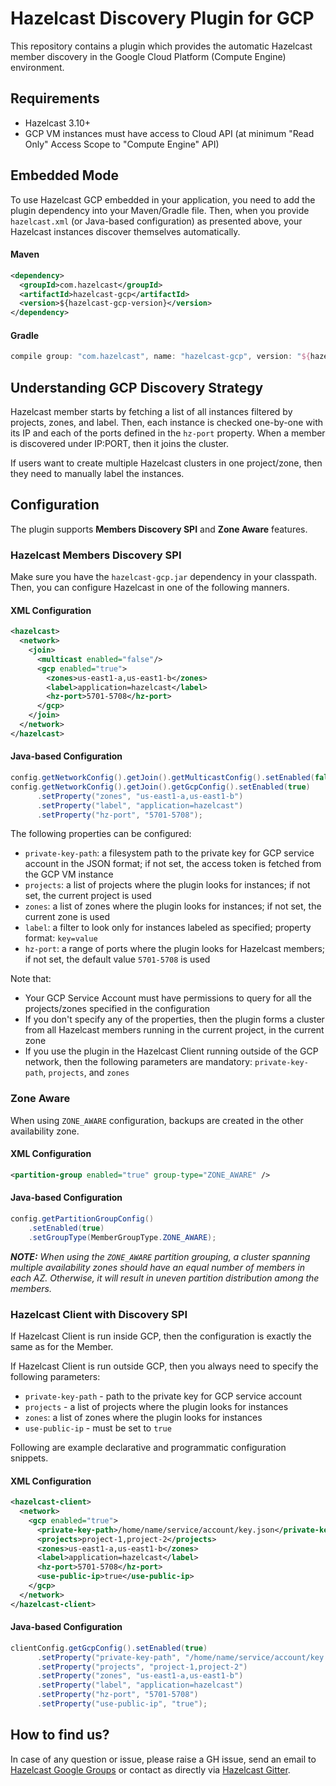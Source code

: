 # Hazelcast Discovery Plugin for GCP

This repository contains a plugin which provides the automatic Hazelcast member discovery in the Google Cloud Platform (Compute Engine) environment.

## Requirements

- Hazelcast 3.10+
- GCP VM instances must have access to Cloud API (at minimum "Read Only" Access Scope to "Compute Engine" API)

## Embedded Mode

To use Hazelcast GCP embedded in your application, you need to add the plugin dependency into your Maven/Gradle file. Then, when you provide `hazelcast.xml` (or Java-based configuration) as presented above, your Hazelcast instances discover themselves automatically.

#### Maven

```xml
<dependency>
  <groupId>com.hazelcast</groupId>
  <artifactId>hazelcast-gcp</artifactId>
  <version>${hazelcast-gcp-version}</version>
</dependency>
```

#### Gradle

```groovy
compile group: "com.hazelcast", name: "hazelcast-gcp", version: "${hazelcast-gcp-version}"
```

## Understanding GCP Discovery Strategy

Hazelcast member starts by fetching a list of all instances filtered by projects, zones, and label. Then, each instance is checked one-by-one with its IP and each of the ports defined in the `hz-port` property. When a member is discovered under IP:PORT, then it joins the cluster.

If users want to create multiple Hazelcast clusters in one project/zone, then they need to manually label the instances.

## Configuration

The plugin supports **Members Discovery SPI** and **Zone Aware** features.

### Hazelcast Members Discovery SPI

Make sure you have the `hazelcast-gcp.jar` dependency in your classpath. Then, you can configure Hazelcast in one of the following manners.

#### XML Configuration

```xml
<hazelcast>
  <network>
    <join>
      <multicast enabled="false"/>
      <gcp enabled="true">
        <zones>us-east1-a,us-east1-b</zones>
        <label>application=hazelcast</label>
        <hz-port>5701-5708</hz-port>
      </gcp>
    </join>
  </network>
</hazelcast>
```

#### Java-based Configuration

```java
config.getNetworkConfig().getJoin().getMulticastConfig().setEnabled(false);
config.getNetworkConfig().getJoin().getGcpConfig().setEnabled(true)
      .setProperty("zones", "us-east1-a,us-east1-b")
      .setProperty("label", "application=hazelcast")
      .setProperty("hz-port", "5701-5708");
```

The following properties can be configured:
* `private-key-path`: a filesystem path to the private key for GCP service account in the JSON format; if not set, the access token is fetched from the GCP VM instance
* `projects`: a list of projects where the plugin looks for instances; if not set, the current project is used
* `zones`: a list of zones where the plugin looks for instances; if not set, the current zone is used
* `label`: a filter to look only for instances labeled as specified; property format: `key=value`
* `hz-port`: a range of ports where the plugin looks for Hazelcast members; if not set, the default value `5701-5708` is used

Note that:
* Your GCP Service Account must have permissions to query for all the projects/zones specified in the configuration
* If you don't specify any of the properties, then the plugin forms a cluster from all Hazelcast members running in the current project, in the current zone
* If you use the plugin in the Hazelcast Client running outside of the GCP network, then the following parameters are mandatory: `private-key-path`, `projects`, and `zones`

### Zone Aware

When using `ZONE_AWARE` configuration, backups are created in the other availability zone.

#### XML Configuration

```xml
<partition-group enabled="true" group-type="ZONE_AWARE" />
```

#### Java-based Configuration

```java
config.getPartitionGroupConfig()
    .setEnabled(true)
    .setGroupType(MemberGroupType.ZONE_AWARE);
```

***NOTE:*** *When using the `ZONE_AWARE` partition grouping, a cluster spanning multiple availability zones should have an equal number of members in each AZ. Otherwise, it will result in uneven partition distribution among the members.*

### Hazelcast Client with Discovery SPI

If Hazelcast Client is run inside GCP, then the configuration is exactly the same as for the Member.

If Hazelcast Client is run outside GCP, then you always need to specify the following parameters:
- `private-key-path` - path to the private key for GCP service account
- `projects` - a list of projects where the plugin looks for instances
- `zones`: a list of zones where the plugin looks for instances
- `use-public-ip` - must be set to `true`

Following are example declarative and programmatic configuration snippets.

#### XML Configuration

```xml
<hazelcast-client>
  <network>
    <gcp enabled="true">
      <private-key-path>/home/name/service/account/key.json</private-key-path>
      <projects>project-1,project-2</projects>
      <zones>us-east1-a,us-east1-b</zones>
      <label>application=hazelcast</label>
      <hz-port>5701-5708</hz-port>
      <use-public-ip>true</use-public-ip>
    </gcp>
  </network>
</hazelcast-client>
```

#### Java-based Configuration

```java
clientConfig.getGcpConfig().setEnabled(true)
      .setProperty("private-key-path", "/home/name/service/account/key.json")
      .setProperty("projects", "project-1,project-2")
      .setProperty("zones", "us-east1-a,us-east1-b")
      .setProperty("label", "application=hazelcast")
      .setProperty("hz-port", "5701-5708")
      .setProperty("use-public-ip", "true");
```
 
## How to find us?

In case of any question or issue, please raise a GH issue, send an email to [Hazelcast Google Groups](https://groups.google.com/forum/#!forum/hazelcast) or contact as directly via [Hazelcast Gitter](https://gitter.im/hazelcast/hazelcast).
